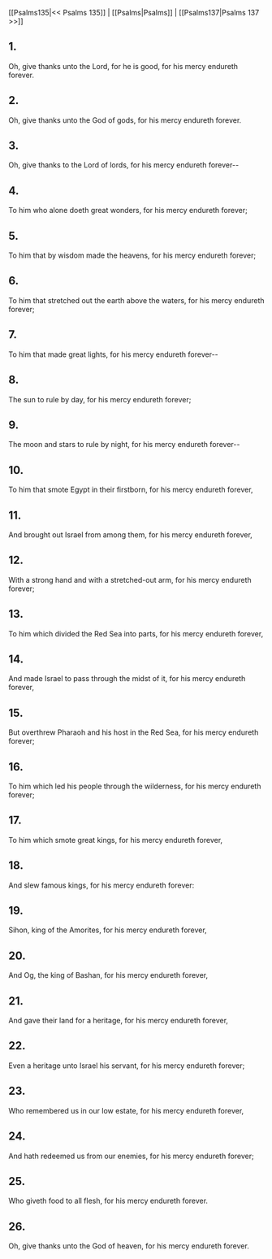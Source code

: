 [[Psalms135|<< Psalms 135]] | [[Psalms|Psalms]] | [[Psalms137|Psalms 137 >>]]
## 1.
Oh, give thanks unto the Lord, for he is good, for his mercy endureth forever.
## 2.
Oh, give thanks unto the God of gods, for his mercy endureth forever.
## 3.
Oh, give thanks to the Lord of lords, for his mercy endureth forever\--
## 4.
To him who alone doeth great wonders, for his mercy endureth forever;
## 5.
To him that by wisdom made the heavens, for his mercy endureth forever;
## 6.
To him that stretched out the earth above the waters, for his mercy endureth forever;
## 7.
To him that made great lights, for his mercy endureth forever\--
## 8.
The sun to rule by day, for his mercy endureth forever;
## 9.
The moon and stars to rule by night, for his mercy endureth forever\--
## 10.
To him that smote Egypt in their firstborn, for his mercy endureth forever,
## 11.
And brought out Israel from among them, for his mercy endureth forever,
## 12.
With a strong hand and with a stretched-out arm, for his mercy endureth forever;
## 13.
To him which divided the Red Sea into parts, for his mercy endureth forever,
## 14.
And made Israel to pass through the midst of it, for his mercy endureth forever,
## 15.
But overthrew Pharaoh and his host in the Red Sea, for his mercy endureth forever;
## 16.
To him which led his people through the wilderness, for his mercy endureth forever;
## 17.
To him which smote great kings, for his mercy endureth forever,
## 18.
And slew famous kings, for his mercy endureth forever:
## 19.
Sihon, king of the Amorites, for his mercy endureth forever,
## 20.
And Og, the king of Bashan, for his mercy endureth forever,
## 21.
And gave their land for a heritage, for his mercy endureth forever,
## 22.
Even a heritage unto Israel his servant, for his mercy endureth forever;
## 23.
Who remembered us in our low estate, for his mercy endureth forever,
## 24.
And hath redeemed us from our enemies, for his mercy endureth forever;
## 25.
Who giveth food to all flesh, for his mercy endureth forever.
## 26.
Oh, give thanks unto the God of heaven, for his mercy endureth forever.


